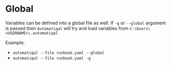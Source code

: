# Global

Variables can be defined into a global file as well. If `-g` or `--global` argument is passed then `Automatiqal` will try and load variables from `C:\Users\<USERNAME>\.automatiqal`

Example:

- `automatiqal --file runbook.yaml --global`
- `automatiqal --file runbook.yaml -g`
